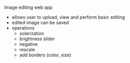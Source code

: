 Image editing web app
- allows user to upload, view and perform basic editing
- edited image can be saved
- operations
    - solarization
    - brightness slider
    - negative
    - rescale
    - add borders (color, size)
